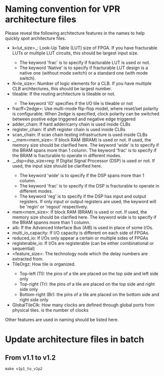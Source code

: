 # Naming convention for VPR architecture files
Please reveal the following architecture features in the names to help quickly spot architecture files.

- k<lut\_size>\_<frac><Native>: Look-Up Table (LUT) size of FPGA. If you have fracturable LUTs or multiple LUT circuits, this should be largest input size. 
  * The keyword 'frac' is to specify if fracturable LUT is used or not.
  * The keyword 'Native' is to specify if fracturable LUT design is a native one (without mode switch) or a standard one (with mode switch).
- N<le\_size>: Number of logic elements for a CLB. If you have multiple CLB architectures, this should be largest number.
- tileable<IO>: If the routing architecture is tileable or not. 
  * The keyword 'IO' specifies if the I/O tile is tileable or not
- fracff<2edge>: Use multi-mode flip-flop model, where reset/set polarity is configurable. When 2edge is specified, clock polarity can be switched between postive edge triggered and negative edge triggered
- adder\_chain: If hard adder/carry chain is used inside CLBs
- register\_chain: If shift register chain is used inside CLBs
- scan\_chain: If scan chain testing infrastructure is used inside CLBs
- <wide>\_<frac>\_mem<mem\_size>: If block RAM (BRAM) is used or not. If used, the memory size should be clarified here. The keyword 'wide' is to specify if the BRAM spans more than 1 column. The keyword 'frac' is to specify if the BRAM is fracturable to operate in different modes.
- <wide>\_<frac>\_dsp<dsp\_size>reg: If Digital Signal Processor (DSP) is used or not. If used, the input size should be clarified here.
  - The keyword 'wide' is to specify if the DSP spans more than 1 column. 
  - The keyword 'frac' is to specify if the DSP is fracturable to operate in different modes.
  - The keyword 'reg' is to specify if the DSP has input and output registers. If only input or output registers are used, the keyword will be 'regin' or 'regout' respectively.
- mem<mem\_size>: If block RAM (BRAM) is used or not. If used, the memory size should be clarified here. The keyword wide is to specify if the BRAM spanns more than 1 column.
- aib: If the Advanced Interface Bus (AIB) is used in place of some I/Os.
- multi\_io\_capacity: If I/O capacity is different on each side of FPGAs.
- reduced\_io: If I/Os only appear a certain or multiple sides of FPGAs 
- registerable\_io: If I/Os are registerable (can be either combinational or sequential)
- <feature\_size>: The technology node which the delay numbers are extracted from.
- TileOrgz<Type>: How tile is organized. 
  * Top-left (Tl): the pins of a tile are placed on the top side and left side only
  * Top-right (Tr): the pins of a tile are placed on the top side and right side only
  * Bottom-right (Br): the pins of a tile are placed on the bottom side and right side only
- GlobalTile<Int>Clk: How many clocks are defined through global ports from physical tiles. <Int> is the number of clocks 

Other features are used in naming should be listed here.

# Update architecture files in batch

## From v1.1 to v1.2

```
make v1p1_to_v1p2
```
